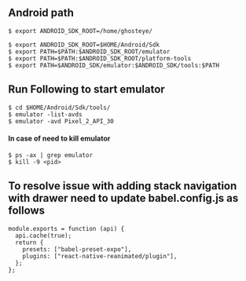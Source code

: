 ## Android path

```
$ export ANDROID_SDK_ROOT=/home/ghosteye/

$ export ANDROID_SDK_ROOT=$HOME/Android/Sdk
$ export PATH=$PATH:$ANDROID_SDK_ROOT/emulator
$ export PATH=$PATH:$ANDROID_SDK_ROOT/platform-tools
$ export PATH=$ANDROID_SDK/emulator:$ANDROID_SDK/tools:$PATH
```

## Run Following to start emulator

```
$ cd $HOME/Android/Sdk/tools/
$ emulator -list-avds
$ emulator -avd Pixel_2_API_30
```

#### In case of need to kill emulator

```
$ ps -ax | grep emulator
$ kill -9 <pid>
```

## To resolve issue with adding stack navigation with drawer need to update babel.config.js as follows

```
module.exports = function (api) {
  api.cache(true);
  return {
    presets: ["babel-preset-expo"],
    plugins: ["react-native-reanimated/plugin"],
  };
};

```
